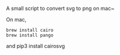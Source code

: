 A small script to convert svg to png on mac~

On mac,

```
brew install cairo
brew install pango
```

and pip3 install cairosvg